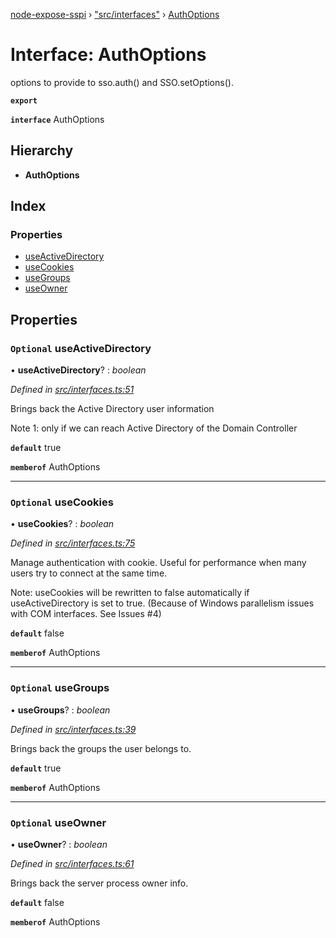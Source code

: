 [node-expose-sspi](../README.md) › ["src/interfaces"](../modules/_src_interfaces_.md) › [AuthOptions](_src_interfaces_.authoptions.md)

# Interface: AuthOptions

options to provide to sso.auth() and SSO.setOptions().

**`export`** 

**`interface`** AuthOptions

## Hierarchy

* **AuthOptions**

## Index

### Properties

* [useActiveDirectory](_src_interfaces_.authoptions.md#optional-useactivedirectory)
* [useCookies](_src_interfaces_.authoptions.md#optional-usecookies)
* [useGroups](_src_interfaces_.authoptions.md#optional-usegroups)
* [useOwner](_src_interfaces_.authoptions.md#optional-useowner)

## Properties

### `Optional` useActiveDirectory

• **useActiveDirectory**? : *boolean*

*Defined in [src/interfaces.ts:51](https://github.com/jlguenego/node-expose-sspi/blob/502a4fd/src/interfaces.ts#L51)*

Brings back the Active Directory user information

Note 1: only if we can reach Active Directory of the Domain Controller

**`default`** true

**`memberof`** AuthOptions

___

### `Optional` useCookies

• **useCookies**? : *boolean*

*Defined in [src/interfaces.ts:75](https://github.com/jlguenego/node-expose-sspi/blob/502a4fd/src/interfaces.ts#L75)*

Manage authentication with cookie.
Useful for performance when many users try to connect at the same time.

Note: useCookies will be rewritten to false automatically if useActiveDirectory is set to true.
(Because of Windows parallelism issues with COM interfaces. See Issues #4)

**`default`** false

**`memberof`** AuthOptions

___

### `Optional` useGroups

• **useGroups**? : *boolean*

*Defined in [src/interfaces.ts:39](https://github.com/jlguenego/node-expose-sspi/blob/502a4fd/src/interfaces.ts#L39)*

Brings back the groups the user belongs to.

**`default`** true

**`memberof`** AuthOptions

___

### `Optional` useOwner

• **useOwner**? : *boolean*

*Defined in [src/interfaces.ts:61](https://github.com/jlguenego/node-expose-sspi/blob/502a4fd/src/interfaces.ts#L61)*

Brings back the server process owner info.

**`default`** false

**`memberof`** AuthOptions
